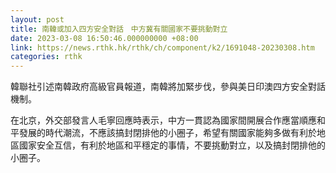 ```yaml
---
layout: post
title: 南韓或加入四方安全對話　中方冀有關國家不要挑動對立
date: 2023-03-08 16:50:46.000000000 +08:00
link: https://news.rthk.hk/rthk/ch/component/k2/1691048-20230308.htm
categories: rthk
---
```


韓聯社引述南韓政府高級官員報道，南韓將加緊步伐，參與美日印澳四方安全對話機制。

在北京，外交部發言人毛寧回應時表示，中方一貫認為國家間開展合作應當順應和平發展的時代潮流，不應該搞封閉排他的小圈子，希望有關國家能夠多做有利於地區國家安全互信，有利於地區和平穩定的事情，不要挑動對立，以及搞封閉排他的小圈子。
